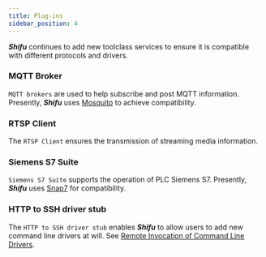 ```yaml
---
title: Plug-ins
sidebar_position: 4
---
```


***Shifu*** continues to add new toolclass services to ensure it is compatible with different protocols and drivers.

### MQTT Broker

`MQTT brokers` are used to help subscribe and post MQTT information. Presently, ***Shifu*** uses [Mosquito](https://mosquitto.org/) to achieve compatibility.

### RTSP Client

The `RTSP Client` ensures the transmission of streaming media information.

### Siemens S7 Suite

`Siemens S7 Suite` supports the operation of PLC Siemens S7. Presently, ***Shifu*** uses [Snap7](http://snap7.sourceforge.net/) for compatibility.

### HTTP to SSH driver stub

The `HTTP to SSH driver stub` enables ***Shifu*** to allow users to add new command line drivers at will. See [Remote Invocation of Command Line Drivers](shifu-advanced-functions/remote-driver-execution.md).
